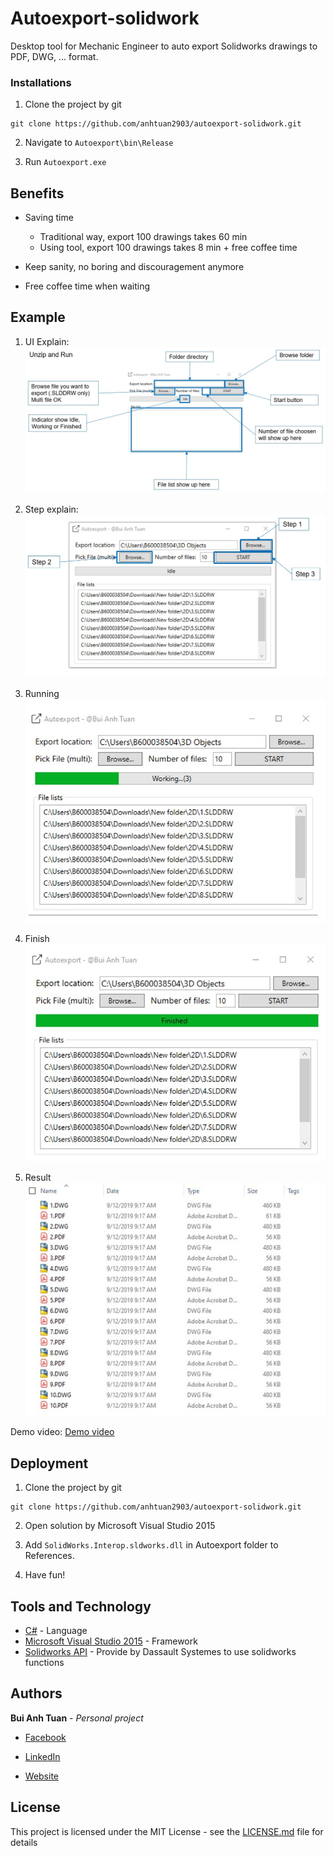 # Autoexport-solidwork

Desktop tool for Mechanic Engineer to auto export Solidworks drawings to PDF, DWG, ... format.

### Installations

1. Clone the project by git

```
git clone https://github.com/anhtuan2903/autoexport-solidwork.git
```
2. Navigate to ```Autoexport\bin\Release```

3. Run ```Autoexport.exe```

## Benefits

- Saving time
     - Traditional way, export 100 drawings takes 60 min
     - Using tool, export 100 drawings takes 8 min + free coffee time

- Keep sanity, no boring and discouragement anymore

- Free coffee time when waiting

## Example

1. UI Explain:
![UI explain](https://github.com/anhtuan2903/autoexport-solidwork/blob/master/Assets/detail.jpg)

2. Step explain:
![Step explain](https://github.com/anhtuan2903/autoexport-solidwork/blob/master/Assets/step.jpg)

3. Running
![Running](https://github.com/anhtuan2903/autoexport-solidwork/blob/master/Assets/run.jpg)

4. Finish
![Finish](https://github.com/anhtuan2903/autoexport-solidwork/blob/master/Assets/finish.jpg)

5. Result
![Result](https://github.com/anhtuan2903/autoexport-solidwork/blob/master/Assets/result.jpg)

Demo video: [Demo video](https://github.com/anhtuan2903/autoexport-solidwork/blob/master/Assets/AutoexportManual.mp4)


## Deployment

1. Clone the project by git

```
git clone https://github.com/anhtuan2903/autoexport-solidwork.git
```

2. Open solution by Microsoft Visual Studio 2015

3. Add ```SolidWorks.Interop.sldworks.dll``` in Autoexport folder to References.

4. Have fun!

## Tools and Technology

* [C#](https://docs.microsoft.com/en-us/dotnet/csharp/) - Language
* [Microsoft Visual Studio 2015](https://visualstudio.microsoft.com/vs/older-downloads/) - Framework
* [Solidworks API](http://help.solidworks.com/2018/english/api/sldworksapiprogguide/overview/solidworks_csharp_and_vb.net__project_templates.htm?verRedirect=1) - Provide by Dassault Systemes to use solidworks functions

## Authors

**Bui Anh Tuan** - *Personal project* 

- [Facebook](https://www.facebook.com/buianhtuan2903/)

- [LinkedIn](https://www.linkedin.com/in/buianhtuan2903/)

- [Website]()

## License

This project is licensed under the MIT License - see the [LICENSE.md](https://github.com/anhtuan2903/autoexport-solidwork/blob/master/LICENSE) file for details
